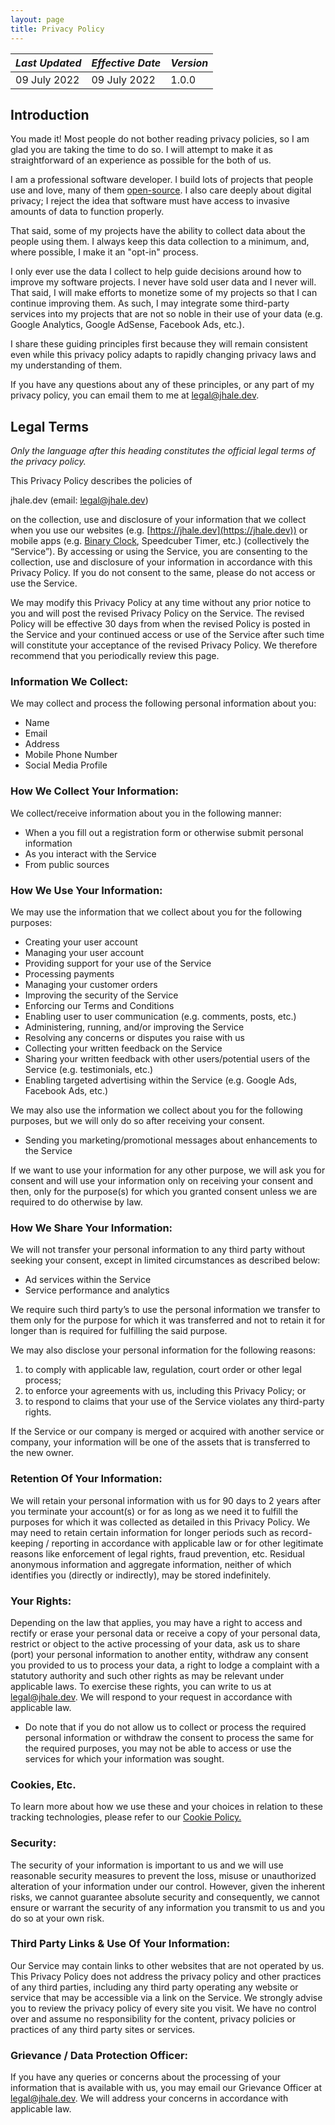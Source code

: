 ```yaml
---
layout: page
title: Privacy Policy
---
```


| _Last Updated_ | _Effective Date_ | _Version_ |
| ---------------|------------------|-----------|
| 09 July 2022   | 09 July 2022     | 1.0.0     |

## Introduction

You made it! Most people do not bother reading privacy policies, so I am glad
you are taking the time to do so. I will attempt to make it as straightforward
of an experience as possible for the both of us.

I am a professional software developer. I build lots of projects that people use
and love, many of them [open-source](https://github.com/thehale). I also care
deeply about digital privacy; I reject the idea that software must have access
to invasive amounts of data to function properly.

That said, some of my projects have the ability to collect data about the people
using them. I always keep this data collection to a minimum, and, where
possible, I make it an "opt-in" process.

I only ever use the data I collect to help guide decisions around how to improve
my software projects. I never have sold user data and I never will. That said, I
will make efforts to monetize some of my projects so that I can continue
improving them. As such, I may integrate some third-party services into my
projects that are not so noble in their use of your data (e.g. Google Analytics,
Google AdSense, Facebook Ads, etc.).

I share these guiding principles first because they will remain consistent even
while this privacy policy adapts to rapidly changing privacy laws and my
understanding of them.

If you have any questions about any of these principles, or any part of my
privacy policy, you can email them to me at
[legal@jhale.dev](mailto:legal@jhale.dev).


## Legal Terms
_Only the language after this heading constitutes the official legal terms of
the privacy policy._

This Privacy Policy describes the policies of 

jhale.dev (email: [legal@jhale.dev](mailto:legal@jhale.dev))

on the collection, use and disclosure of your information that we collect when
you use our websites (e.g. [https://jhale.dev](https://jhale.dev)) or mobile
apps (e.g. [Binary
Clock](https://play.google.com/store/apps/details?id=dev.jhale.binaryclock),
Speedcuber Timer, etc.) (collectively the “Service”). By accessing or using the
Service, you are consenting to the collection, use and disclosure of your
information in accordance with this Privacy Policy. If you do not consent to the
same, please do not access or use the Service.

We may modify this Privacy Policy at any time without any prior notice to you
and will post the revised Privacy Policy on the Service. The revised Policy will
be effective 30 days from when the revised Policy is posted in the Service and
your continued access or use of the Service after such time will constitute your
acceptance of the revised Privacy Policy. We therefore recommend that you
periodically review this page.

### Information We Collect:
We may collect and process the following personal information about you:
  - Name
  - Email
  - Address
  - Mobile Phone Number
  - Social Media Profile

### How We Collect Your Information:
We collect/receive information about you in the following manner:
  - When a you fill out a registration form or otherwise submit personal information
  - As you interact with the Service
  - From public sources

### How We Use Your Information:
We may use the information that we collect about you for the following
purposes:
  - Creating your user account
  - Managing your user account
  - Providing support for your use of the Service
  - Processing payments
  - Managing your customer orders
  - Improving the security of the Service
  - Enforcing our Terms and Conditions
  - Enabling user to user communication (e.g. comments, posts, etc.)
  - Administering, running, and/or improving the Service
  - Resolving any concerns or disputes you raise with us
  - Collecting your written feedback on the Service
  - Sharing your written feedback with other users/potential users of the
    Service (e.g. testimonials, etc.)
  - Enabling targeted advertising within the Service (e.g. Google Ads, Facebook
    Ads, etc.)

We may also use the information we collect about you for the following purposes,
but we will only do so after receiving your consent.
  - Sending you marketing/promotional messages about enhancements to the Service

If we want to use your information for any other purpose, we will ask you for
consent and will use your information only on receiving your consent and then,
only for the purpose(s) for which you granted consent unless we are required to
do otherwise by law.

### How We Share Your Information:
We will not transfer your personal information to any third party without
seeking your consent, except in limited circumstances as described below:
  - Ad services within the Service
  - Service performance and analytics

We require such third party’s to use the personal information we transfer
to them only for the purpose for which it was transferred and not to
retain it for longer than is required for fulfilling the said purpose.

We may also disclose your personal information for the following reasons:

  1. to comply with applicable law, regulation, court order or other legal process;
  2. to enforce your agreements with us, including this Privacy Policy; or 
  3. to respond to claims that your use of the Service violates any third-party
     rights.

If the Service or our company is merged or acquired with another service or
company, your information will be one of the assets that is transferred to the
new owner.

### Retention Of Your Information:
We will retain your personal information with us for 90 days to 2 years
after you terminate your account(s) or for as long as we need it to
fulfill the purposes for which it was collected as detailed in this
Privacy Policy. We may need to retain certain information for longer
periods such as record-keeping / reporting in accordance with applicable
law or for other legitimate reasons like enforcement of legal rights,
fraud prevention, etc. Residual anonymous information and aggregate
information, neither of which identifies you (directly or indirectly), may
be stored indefinitely.

### Your Rights:
Depending on the law that applies, you may have a right to access and rectify or
erase your personal data or receive a copy of your personal data, restrict or
object to the active processing of your data, ask us to share (port) your
personal information to another entity, withdraw any consent you provided to us
to process your data, a right to lodge a complaint with a statutory authority
and such other rights as may be relevant under applicable laws. To exercise
these rights, you can write to us at [legal@jhale.dev](mailto:legal@jhale.dev).
We will respond to your request in accordance with applicable law.

  - Do note that if you do not allow us to collect or process the required
    personal information or withdraw the consent to process the same for the
    required purposes, you may not be able to access or use the services for
    which your information was sought.

### Cookies, Etc.
To learn more about how we use these and your choices in relation to these
tracking technologies, please refer to our <a href="/cookie-policy.html">Cookie
Policy.</a>

### Security:
The security of your information is important to us and we will use reasonable
security measures to prevent the loss, misuse or unauthorized alteration of your
information under our control. However, given the inherent risks, we cannot
guarantee absolute security and consequently, we cannot ensure or warrant the
security of any information you transmit to us and you do so at your own risk.

### Third Party Links & Use Of Your Information:
Our Service may contain links to other websites that are not operated by us.
This Privacy Policy does not address the privacy policy and other practices of
any third parties, including any third party operating any website or service
that may be accessible via a link on the Service. We strongly advise you to
review the privacy policy of every site you visit. We have no control over and
assume no responsibility for the content, privacy policies or practices of any
third party sites or services.

### Grievance / Data Protection Officer:
If you have any queries or concerns about the processing of your information
that is available with us, you may email our Grievance Officer at
[legal@jhale.dev](mailto:legal@jhale.dev). We will address your concerns in
accordance with applicable law.